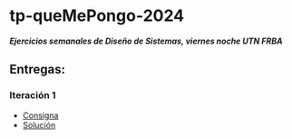 tp-queMePongo-2024
===

***Ejercicios semanales de Diseño de Sistemas, viernes noche UTN FRBA***

## Entregas:

### Iteración 1
- [Consigna](https://docs.google.com/document/d/1k1f-9AuIohlBGB2soSNePJ6jLxM37_tZeSD-hW_esIQ/edit#heading=h.uyku9mnteh0t)
- [Solución](./Iteración%201/README.md)